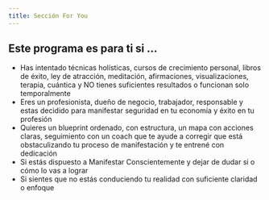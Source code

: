 ```yaml
---
title: Sección For You
---
```

## Este programa es para ti si ...

* Has intentado técnicas holísticas, cursos de crecimiento personal, libros de éxito, ley de atracción, meditación, afirmaciones, visualizaciones, terapia, cuántica y NO tienes suficientes resultados o funcionan solo temporalmente
* Eres un profesionista, dueño de negocio, trabajador, responsable y estas decidido para manifestar seguridad en tu economía y éxito en tu profesión
* Quieres un blueprint ordenado, con estructura, un mapa con acciones claras, seguimiento con un coach que te ayude a corregir que está obstaculizando tu proceso de manifestación y te entrené con dedicación
* Si estás dispuesto a Manifestar Conscientemente y dejar de dudar si o cómo lo vas a lograr
* Si sientes que no estás conduciendo tu realidad con suficiente claridad o enfoque